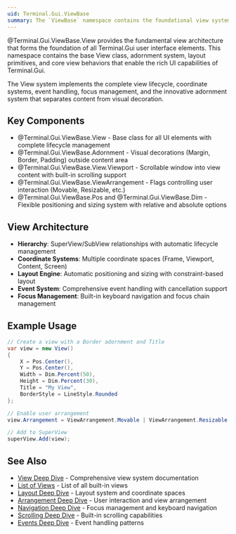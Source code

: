 ```yaml
---
uid: Terminal.Gui.ViewBase
summary: The `ViewBase` namespace contains the foundational view system and core UI building blocks.
---
```


@Terminal.Gui.ViewBase.View provides the fundamental view architecture that forms the foundation of all Terminal.Gui user interface elements. This namespace contains the base View class, adornment system, layout primitives, and core view behaviors that enable the rich UI capabilities of Terminal.Gui.

The View system implements the complete view lifecycle, coordinate systems, event handling, focus management, and the innovative adornment system that separates content from visual decoration.

## Key Components

- @Terminal.Gui.ViewBase.View - Base class for all UI elements with complete lifecycle management
- @Terminal.Gui.ViewBase.Adornment - Visual decorations (Margin, Border, Padding) outside content area
- @Terminal.Gui.ViewBase.View.Viewport - Scrollable window into view content with built-in scrolling support
- @Terminal.Gui.ViewBase.ViewArrangement - Flags controlling user interaction (Movable, Resizable, etc.)
- @Terminal.Gui.ViewBase.Pos and @Terminal.Gui.ViewBase.Dim - Flexible positioning and sizing system with relative and absolute options

## View Architecture

- **Hierarchy**: SuperView/SubView relationships with automatic lifecycle management
- **Coordinate Systems**: Multiple coordinate spaces (Frame, Viewport, Content, Screen)
- **Layout Engine**: Automatic positioning and sizing with constraint-based layout
- **Event System**: Comprehensive event handling with cancellation support
- **Focus Management**: Built-in keyboard navigation and focus chain management

## Example Usage

```csharp
// Create a view with a Border adornment and Title
var view = new View()
{
    X = Pos.Center(),
    Y = Pos.Center(),
    Width = Dim.Percent(50),
    Height = Dim.Percent(30),
    Title = "My View",
    BorderStyle = LineStyle.Rounded
};

// Enable user arrangement
view.Arrangement = ViewArrangement.Movable | ViewArrangement.Resizable;

// Add to SuperView 
superView.Add(view);
```

## See Also

- [View Deep Dive](~/docs/View.md) - Comprehensive view system documentation
- [List of Views](~/docs/views.md) - List of all built-in views
- [Layout Deep Dive](~/docs/layout.md) - Layout system and coordinate spaces
- [Arrangement Deep Dive](~/docs/arrangement.md) - User interaction and view arrangement
- [Navigation Deep Dive](~/docs/navigation.md) - Focus management and keyboard navigation
- [Scrolling Deep Dive](~/docs/scrolling.md) - Built-in scrolling capabilities
- [Events Deep Dive](~/docs/events.md) - Event handling patterns 